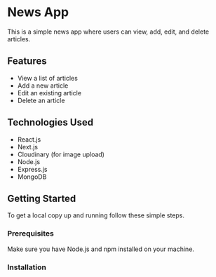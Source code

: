 # News App

This is a simple news app where users can view, add, edit, and delete articles.

## Features

- View a list of articles
- Add a new article
- Edit an existing article
- Delete an article

## Technologies Used

- React.js
- Next.js
- Cloudinary (for image upload)
- Node.js
- Express.js
- MongoDB

## Getting Started

To get a local copy up and running follow these simple steps.

### Prerequisites

Make sure you have Node.js and npm installed on your machine.

### Installation
